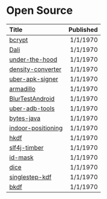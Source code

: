 # Open Source

|Title |Published|
|:---|---:|
| [bcrypt](/opensource/bcrypt) | 1/1/1970 |
| [Dali](/opensource/Dali) | 1/1/1970 |
| [under-the-hood](/opensource/under-the-hood) | 1/1/1970 |
| [density-converter](/opensource/density-converter) | 1/1/1970 |
| [uber-apk-signer](/opensource/uber-apk-signer) | 1/1/1970 |
| [armadillo](/opensource/armadillo) | 1/1/1970 |
| [BlurTestAndroid](/opensource/BlurTestAndroid) | 1/1/1970 |
| [uber-adb-tools](/opensource/uber-adb-tools) | 1/1/1970 |
| [bytes-java](/opensource/bytes-java) | 1/1/1970 |
| [indoor-positioning](/opensource/indoor-positioning) | 1/1/1970 |
| [hkdf](/opensource/hkdf) | 1/1/1970 |
| [slf4j-timber](/opensource/slf4j-timber) | 1/1/1970 |
| [id-mask](/opensource/id-mask) | 1/1/1970 |
| [dice](/opensource/dice) | 1/1/1970 |
| [singlestep-kdf](/opensource/singlestep-kdf) | 1/1/1970 |
| [bkdf](/opensource/bkdf) | 1/1/1970 |
